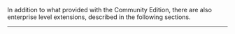 In addition to what provided with the Community Edition, there are also enterprise level extensions, described in the following sections.


                

---


